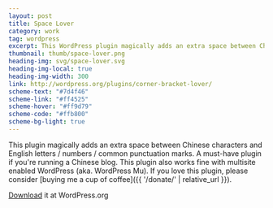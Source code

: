 ```yaml
---
layout: post
title: Space Lover
category: work
tag: wordpress
excerpt: This WordPress plugin magically adds an extra space between Chinese characters and English letters / numbers / common punctuation marks
thumbnail: thumb/space-lover.png
heading-img: svg/space-lover.svg
heading-img-local: true
heading-img-width: 300
link: http://wordpress.org/plugins/corner-bracket-lover/
scheme-text: "#7d4f46"
scheme-link: "#ff4525"
scheme-hover: "#ff9d79"
scheme-code: "#ffb800"
scheme-bg-light: true
---
```


This plugin magically adds an extra space between Chinese characters and English letters / numbers / common punctuation marks. A must-have plugin if you're running a Chinese blog. This plugin also works fine with multisite enabled WordPress (aka. WordPress Mu). If you love this plugin, please consider [buying me a cup of coffee]({{ '/donate/' | relative_url }}).

<p class="download"><a href="http://wordpress.org/plugins/space-lover/">Download</a> it at WordPress.org</p>

